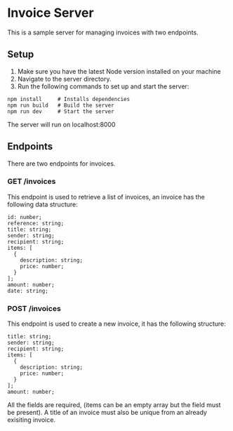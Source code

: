 # Invoice Server

This is a sample server for managing invoices with two endpoints.

## Setup

1. Make sure you have the latest Node version installed on your machine
2. Navigate to the server directory.
3. Run the following commands to set up and start the server:

```shell
npm install     # Installs dependencies
npm run build   # Build the server
npm run dev     # Start the server
```

The server will run on localhost:8000

## Endpoints

There are two endpoints for invoices.

### GET /invoices

This endpoint is used to retrieve a list of invoices, an invoice has the following data structure:

```shell
id: number;
reference: string;
title: string;
sender: string;
recipient: string;
items: [
  {
    description: string;
    price: number;
  }
];
amount: number;
date: string;
```

### POST /invoices

This endpoint is used to create a new invoice, it has the following structure:

```shell
title: string;
sender: string;
recipient: string;
items: [
  {
    description: string;
    price: number;
  }
];
amount: number;
```

All the fields are required, (items can be an empty array but the field must be present). A title of an invoice must also be unique from an already exisiting invoice.
